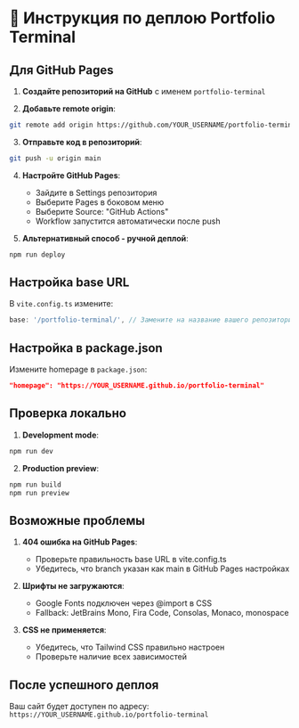 # 🚀 Инструкция по деплою Portfolio Terminal

## Для GitHub Pages

1. **Создайте репозиторий на GitHub** с именем `portfolio-terminal`

2. **Добавьте remote origin**:
```bash
git remote add origin https://github.com/YOUR_USERNAME/portfolio-terminal.git
```

3. **Отправьте код в репозиторий**:
```bash
git push -u origin main
```

4. **Настройте GitHub Pages**:
   - Зайдите в Settings репозитория
   - Выберите Pages в боковом меню
   - Выберите Source: "GitHub Actions"
   - Workflow запустится автоматически после push

5. **Альтернативный способ - ручной деплой**:
```bash
npm run deploy
```

## Настройка base URL

В `vite.config.ts` измените:
```typescript
base: '/portfolio-terminal/', // Замените на название вашего репозитория
```

## Настройка в package.json

Измените homepage в `package.json`:
```json
"homepage": "https://YOUR_USERNAME.github.io/portfolio-terminal"
```

## Проверка локально

1. **Development mode**:
```bash
npm run dev
```

2. **Production preview**:
```bash
npm run build
npm run preview
```

## Возможные проблемы

1. **404 ошибка на GitHub Pages**:
   - Проверьте правильность base URL в vite.config.ts
   - Убедитесь, что branch указан как main в GitHub Pages настройках

2. **Шрифты не загружаются**:
   - Google Fonts подключен через @import в CSS
   - Fallback: JetBrains Mono, Fira Code, Consolas, Monaco, monospace

3. **CSS не применяется**:
   - Убедитесь, что Tailwind CSS правильно настроен
   - Проверьте наличие всех зависимостей

## После успешного деплоя

Ваш сайт будет доступен по адресу:
`https://YOUR_USERNAME.github.io/portfolio-terminal`